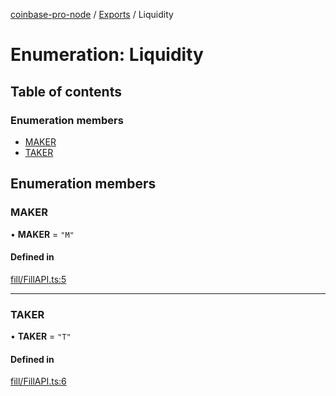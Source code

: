 [coinbase-pro-node](../README.md) / [Exports](../modules.md) / Liquidity

# Enumeration: Liquidity

## Table of contents

### Enumeration members

- [MAKER](Liquidity.md#maker)
- [TAKER](Liquidity.md#taker)

## Enumeration members

### MAKER

• **MAKER** = `"M"`

#### Defined in

[fill/FillAPI.ts:5](https://github.com/bennycode/coinbase-pro-node/blob/208278f/src/fill/FillAPI.ts#L5)

---

### TAKER

• **TAKER** = `"T"`

#### Defined in

[fill/FillAPI.ts:6](https://github.com/bennycode/coinbase-pro-node/blob/208278f/src/fill/FillAPI.ts#L6)
